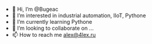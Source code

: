 - 👋 Hi, I’m @Bugeac
- 👀 I’m interested in industrial automation, IIoT, Pythone
- 🌱 I’m currently learning Pythone
- 💞️ I’m looking to collaborate on ...
- 📫 How to reach me alex@4lex.ru

<!---
Bugeac/Bugeac is a ✨ special ✨ repository because its `README.md` (this file) appears on your GitHub profile.
You can click the Preview link to take a look at your changes.
--->

